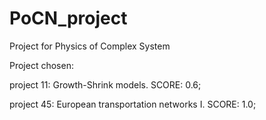 # PoCN_project
Project for Physics of Complex System

Project chosen:

project 11: Growth-Shrink models. SCORE: 0.6;

project 45: European transportation networks I. SCORE: 1.0;




